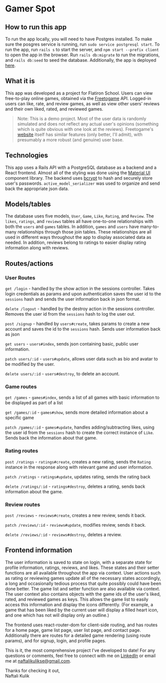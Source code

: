 # Gamer Spot

## How to run this app

To run the app locally, you will need to have Postgres installed. To make sure the posgres service is running, run `sudo service postgresql start`. To run the app, run `rails s` to start the server, and `npm start --prefix client` to open the app in the browser. Run `rails db:migrate` to run the migrations, and `rails db:seed` to seed the database. Additionally, the app is deployed [here](https://gamer-spot.herokuapp.com/).

## What it is

This app was developed as a project for Flatiron School. Users can view free-to-play online games, obtained via the [Freetogame](https://www.freetogame.com/api-doc) API. Logged-in users can like, rate, and review games, as well as view other users' reviews and their own liked, rated, and reviewed games.

> Note: This is a demo project. Most of the user data is randomly simulated and does not reflect any actual user's opinions (something which is quite obvious with one look at the reviews). Freetogame's [website](https://www.freetogame.com/) itself has similar features (only better, I'll admit), with presumably a more robust (and genuine) user base.

## Technologies

This app uses a Rails API with a PostgreSQL database as a backend and a React frontend. Almost all of the styling was done using the [Material UI](https://mui.com/material-ui/getting-started/overview/) component library. The backend uses [bcrypt](https://github.com/bcrypt-ruby/bcrypt-ruby) to hash and securely store user's passwords. `active_model_serializer` was used to organize and send back the appropriate json data.

## Models/tables

The database uses five models, `User`, `Game`, `Like`, `Rating`, and `Review`. The `likes`, `ratings`, and `reviews` tables all have one-to-one relationships with both the `users` and `games` tables. In addition, `games` and `users` have many-to-many relationships through those join tables. These relationships are all used in different ways throughout the app to display associated data as needed. In addition, reviews belong to ratings to easier display rating information along with reviews.

## Routes/actions

### User Routes

`get /login` - handled by the show action in the sessions controller. Takes login credentials as params and upon authentication saves the user id to the `sessions` hash and sends the user information back in json format.

`delete /logout` - handled by the destroy action in the sessions controller. Removes the user id from the `sessions` hash to log the user out.

`post /signup` - handled by `users#create`, takes params to create a new account and saves the id to the `sessions` hash. Sends user information back as json

`get users` - `users#index`, sends json containing basic, public user information.

`patch users/:id` - `users#update`, allows user data such as bio and avatar to be modified by the user.

`delete users/:id` - `users#destroy`, to delete an account.

### Game routes

`get /games` - `games#index`, sends a list of all games with basic information to be displayed as part of a list

`get /games/:id` - `games#show`, sends more detailed information about a specific game

`patch /games/:id` - `games#update`, handles adding/subtracting likes, using the user id from the `sessions` hash to create the correct instance of `Like`. Sends back the information about that game.

### Rating routes

`post /ratings` - `ratings#create`, creates a new rating, sends the `Rating` instance in the response along with relevant game and user information.

`patch /ratings` - `ratings#update`, updates rating, sends the rating back

`delete /ratings/:id` - `ratings#destroy`, deletes a rating, sends back information about the game.

### Review routes

`post /reviews` - `reviews#create`, creates a new review, sends it back.

`patch /reviews/:id` - `reviews#update`, modifies review, sends it back.

`delete /reviews/:id` - `reviews#destroy`, deletes a review.

## Frontend information

The user information is saved to state on login, with a separate state for profile information, ratings, reviews, and likes. These states and their setter functions are all available throughout the app via context. User actions such as rating or reviewing games update all of the necessary states accordingly, a long and occasionally tedious process that quite possibly could have been done better. The game list and setter function are also available via context. The user context also contains objects with the game ids of the user's liked, rated, and reviewed games as keys. This allows the game list to easily access this information and display the icons differently. (For example, a game that has been liked by the current user will display a filled heart icon, and one which has not will display only an outline.)

The frontend uses react-router-dom for client-side routing, and has routes for a home page, game list page, user list page, and contact page. Additionally there are routes for a detailed game rendering (using route params), and for signup, login, and profile pages.

This is it, the most comprehensive project I've developed to date! For any questions or comments, feel free to connect with me on [LinkedIn](https://www.linkedin.com/in/naftali-kulik-se/) or email me at [naftalikulikse@gmail.com](mailto:naftalikulikse@gmail.com).

Thanks for checking it out,  
Naftali Kulik